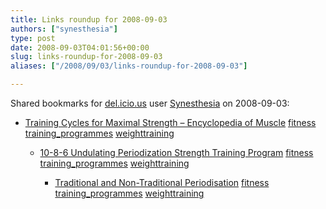 ```yaml
---
title: Links roundup for 2008-09-03
authors: ["synesthesia"]
type: post
date: 2008-09-03T04:01:56+00:00
slug: links-roundup-for-2008-09-03 
aliases: ["/2008/09/03/links-roundup-for-2008-09-03"]

---
```

Shared bookmarks for [del.icio.us][1] user [Synesthesia][2] on 2008-09-03:

  * [Training Cycles for Maximal Strength &#8211; Encyclopedia of Muscle][3] 
    [fitness][4] [training_programmes][5] [weighttraining][6] </li> 
    
      * [10-8-6 Undulating Periodization Strength Training Program][7] 
        [fitness][4] [training_programmes][5] [weighttraining][6] </li> 
        
          * [Traditional and Non-Traditional Periodisation][8] 
            [fitness][4] [training_programmes][5] [weighttraining][6] </li> </ul>

 [1]: https://del.icio.us/
 [2]: https://del.icio.us/synesthesia
 [3]: https://books.google.co.uk/books?id=ybTiBidFja0C
 [4]: https://del.icio.us/synesthesia/fitness
 [5]: https://del.icio.us/synesthesia/training_programmes
 [6]: https://del.icio.us/synesthesia/weighttraining
 [7]: https://www.strengthcats.com/10-8-6%20strength%20training%20cycle.htm
 [8]: https://www.abcbodybuilding.com/periodization3.php
